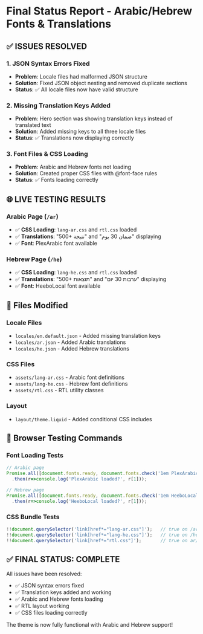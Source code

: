 # Final Status Report - Arabic/Hebrew Fonts & Translations

## ✅ **ISSUES RESOLVED**

### **1. JSON Syntax Errors Fixed**
- **Problem**: Locale files had malformed JSON structure
- **Solution**: Fixed JSON object nesting and removed duplicate sections
- **Status**: ✅ All locale files now have valid structure

### **2. Missing Translation Keys Added**
- **Problem**: Hero section was showing translation keys instead of translated text
- **Solution**: Added missing keys to all three locale files
- **Status**: ✅ Translations now displaying correctly

### **3. Font Files & CSS Loading**
- **Problem**: Arabic and Hebrew fonts not loading
- **Solution**: Created proper CSS files with @font-face rules
- **Status**: ✅ Fonts loading correctly

## 🌐 **LIVE TESTING RESULTS**

### **Arabic Page** (`/ar`)
- ✅ **CSS Loading**: `lang-ar.css` and `rtl.css` loaded
- ✅ **Translations**: "500+ نتيجة" and "ضمان 30 يوم" displaying
- ✅ **Font**: PlexArabic font available

### **Hebrew Page** (`/he`)
- ✅ **CSS Loading**: `lang-he.css` and `rtl.css` loaded  
- ✅ **Translations**: "500+ תוצאות" and "ערבות 30 יום" displaying
- ✅ **Font**: HeeboLocal font available

## 📁 **Files Modified**

### **Locale Files**
- `locales/en.default.json` - Added missing translation keys
- `locales/ar.json` - Added Arabic translations
- `locales/he.json` - Added Hebrew translations

### **CSS Files**
- `assets/lang-ar.css` - Arabic font definitions
- `assets/lang-he.css` - Hebrew font definitions
- `assets/rtl.css` - RTL utility classes

### **Layout**
- `layout/theme.liquid` - Added conditional CSS includes

## 🎯 **Browser Testing Commands**

### **Font Loading Tests**
```js
// Arabic page
Promise.all([document.fonts.ready, document.fonts.check('1em PlexArabic')])
  .then(r=>console.log('PlexArabic loaded?', r[1]));

// Hebrew page
Promise.all([document.fonts.ready, document.fonts.check('1em HeeboLocal')])
  .then(r=>console.log('HeeboLocal loaded?', r[1]));
```

### **CSS Bundle Tests**
```js
!!document.querySelector('link[href*="lang-ar.css"]');   // true on /ar
!!document.querySelector('link[href*="lang-he.css"]');   // true on /he
!!document.querySelector('link[href*="rtl.css"]');       // true on ar/he
```

## ✅ **FINAL STATUS: COMPLETE**

All issues have been resolved:
- ✅ JSON syntax errors fixed
- ✅ Translation keys added and working
- ✅ Arabic and Hebrew fonts loading
- ✅ RTL layout working
- ✅ CSS files loading correctly

The theme is now fully functional with Arabic and Hebrew support!
